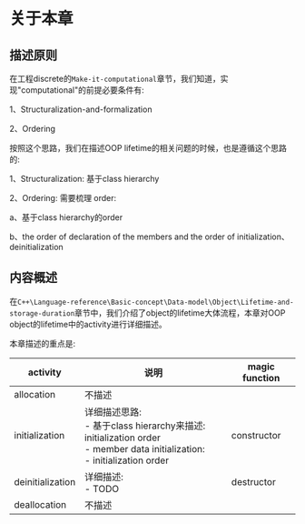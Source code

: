 # 关于本章

## 描述原则

在工程discrete的`Make-it-computational`章节，我们知道，实现"computational"的前提必要条件有:

1、Structuralization-and-formalization

2、Ordering

按照这个思路，我们在描述OOP lifetime的相关问题的时候，也是遵循这个思路的: 

1、Structuralization: 基于class hierarchy

2、Ordering: 需要梳理 order:

a、基于class hierarchy的order

b、the order of declaration of the members and the order of initialization、deinitialization

## 内容概述

在`C++\Language-reference\Basic-concept\Data-model\Object\Lifetime-and-storage-duration`章节中，我们介绍了object的lifetime大体流程，本章对OOP object的lifetime中的activity进行详细描述。

本章描述的重点是: 

| activity         | 说明                                                         | magic function |
| ---------------- | ------------------------------------------------------------ | -------------- |
| allocation       | 不描述                                                       |                |
| initialization   | 详细描述思路: <br>- 基于class hierarchy来描述: initialization order<br>- member data initialization: <br>- initialization order | constructor    |
| deinitialization | 详细描述:<br>- TODO                                          | destructor     |
| deallocation     | 不描述                                                       |                |

